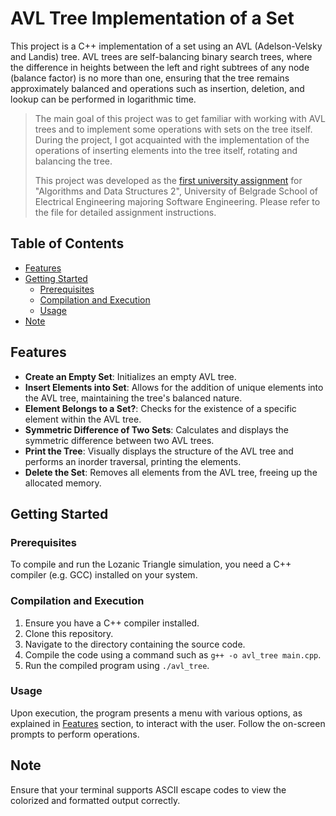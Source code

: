 # AVL Tree Implementation of a Set
This project is a C++ implementation of a set using an AVL (Adelson-Velsky and Landis) tree. AVL trees are self-balancing binary search trees, where the difference in heights between the left and right subtrees of any node (balance factor) is no more than one, ensuring that the tree remains approximately balanced and operations such as insertion, deletion, and lookup can be performed in logarithmic time.

> The main goal of this project was to get familiar with working with AVL trees and to implement some operations with sets on the tree itself. During the project, I got acquainted with the implementation of the operations of inserting elements into the tree itself, rotating and balancing the tree.
> 
> This project was developed as the [first university assignment](instructions.pdf) for "Algorithms and Data Structures 2", University of Belgrade School of Electrical Engineering majoring Software Engineering. Please refer to the file for detailed assignment instructions.

## Table of Contents

- [Features](#features)
- [Getting Started](#getting-started)
  - [Prerequisites](#prerequisites)
  - [Compilation and Execution](#compilation-and-execution)
  - [Usage](#usage)
- [Note](#note)

## Features

- **Create an Empty Set**: Initializes an empty AVL tree.
- **Insert Elements into Set**: Allows for the addition of unique elements into the AVL tree, maintaining the tree's balanced nature.
- **Element Belongs to a Set?**: Checks for the existence of a specific element within the AVL tree.
- **Symmetric Difference of Two Sets**: Calculates and displays the symmetric difference between two AVL trees.
- **Print the Tree**: Visually displays the structure of the AVL tree and performs an inorder traversal, printing the elements.
- **Delete the Set**: Removes all elements from the AVL tree, freeing up the allocated memory.

## Getting Started

### Prerequisites

To compile and run the Lozanic Triangle simulation, you need a C++ compiler (e.g. GCC) installed on your system.

 ### Compilation and Execution

1. Ensure you have a C++ compiler installed.
2. Clone this repository.
3. Navigate to the directory containing the source code.
4. Compile the code using a command such as `g++ -o avl_tree main.cpp`.
5. Run the compiled program using `./avl_tree`.

 ### Usage

Upon execution, the program presents a menu with various options, as explained in [Features](#features) section, to interact with the user. Follow the on-screen prompts to perform operations.

## Note
Ensure that your terminal supports ASCII escape codes to view the colorized and formatted output correctly.
